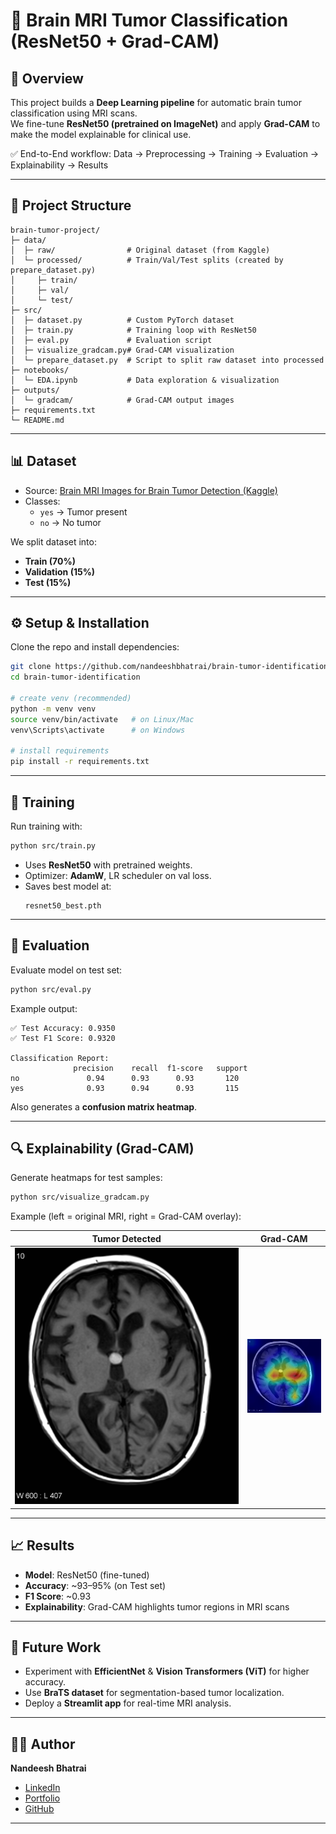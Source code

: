# 🧠 Brain MRI Tumor Classification (ResNet50 + Grad-CAM)

## 📌 Overview
This project builds a **Deep Learning pipeline** for automatic brain tumor classification using MRI scans.  
We fine-tune **ResNet50 (pretrained on ImageNet)** and apply **Grad-CAM** to make the model explainable for clinical use.  

✅ End-to-End workflow: Data → Preprocessing → Training → Evaluation → Explainability → Results  

---

## 📂 Project Structure
```
brain-tumor-project/
├─ data/
│  ├─ raw/                # Original dataset (from Kaggle)
│  └─ processed/          # Train/Val/Test splits (created by prepare_dataset.py)
│     ├─ train/
│     ├─ val/
│     └─ test/
├─ src/
│  ├─ dataset.py          # Custom PyTorch dataset
│  ├─ train.py            # Training loop with ResNet50
│  ├─ eval.py             # Evaluation script
│  ├─ visualize_gradcam.py# Grad-CAM visualization
│  └─ prepare_dataset.py  # Script to split raw dataset into processed
├─ notebooks/
│  └─ EDA.ipynb           # Data exploration & visualization
├─ outputs/
│  └─ gradcam/            # Grad-CAM output images
├─ requirements.txt
└─ README.md
```
---

## 📊 Dataset
- Source: [Brain MRI Images for Brain Tumor Detection (Kaggle)](https://www.kaggle.com/datasets/navoneel/brain-mri-images-for-brain-tumor-detection)  
- Classes:  
  - `yes` → Tumor present  
  - `no`  → No tumor  

We split dataset into:
- **Train (70%)**
- **Validation (15%)**
- **Test (15%)**

---

## ⚙️ Setup & Installation
Clone the repo and install dependencies:

```bash
git clone https://github.com/nandeeshbhatrai/brain-tumor-identification.git
cd brain-tumor-identification

# create venv (recommended)
python -m venv venv
source venv/bin/activate   # on Linux/Mac
venv\Scripts\activate      # on Windows

# install requirements
pip install -r requirements.txt
```

---

## 🚀 Training
Run training with:
```bash
python src/train.py
```
- Uses **ResNet50** with pretrained weights.  
- Optimizer: **AdamW**, LR scheduler on val loss.  
- Saves best model at:  
  ```
  resnet50_best.pth
  ```

---

## 🧪 Evaluation
Evaluate model on test set:
```bash
python src/eval.py
```

Example output:
```
✅ Test Accuracy: 0.9350
✅ Test F1 Score: 0.9320

Classification Report:
              precision    recall  f1-score   support
no               0.94      0.93      0.93       120
yes              0.93      0.94      0.93       115
```

Also generates a **confusion matrix heatmap**.

---

## 🔍 Explainability (Grad-CAM)
Generate heatmaps for test samples:
```bash
python src/visualize_gradcam.py
```

Example (left = original MRI, right = Grad-CAM overlay):  

| Tumor Detected | Grad-CAM |
|----------------|----------|
| ![MRI](data\processed\test\yes\Y188.jpg) | ![Grad-CAM](outputs\gradcam\gradcam_Y188.jpg) |

---

## 📈 Results
- **Model**: ResNet50 (fine-tuned)  
- **Accuracy**: ~93–95% (on Test set)  
- **F1 Score**: ~0.93  
- **Explainability**: Grad-CAM highlights tumor regions in MRI scans  

---

## 📌 Future Work
- Experiment with **EfficientNet** & **Vision Transformers (ViT)** for higher accuracy.  
- Use **BraTS dataset** for segmentation-based tumor localization.  
- Deploy a **Streamlit app** for real-time MRI analysis.  

---

## 👨‍💻 Author
**Nandeesh Bhatrai**  
- [LinkedIn](https://www.linkedin.com/in/nandeeshbhatrai)  
- [Portfolio](https://nandeesh-bhatrai-portfolio.vercel.app/)  
- [GitHub](https://github.com/nandeeshbhatrai)  

---